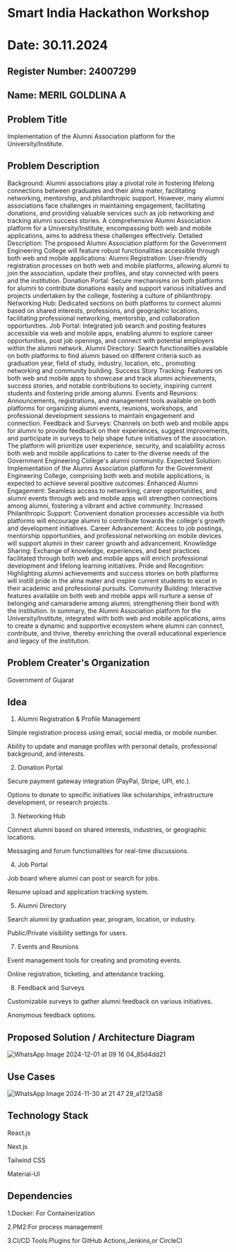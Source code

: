 # Smart India Hackathon Workshop
# Date: 30.11.2024
## Register Number: 24007299
## Name: MERIL GOLDLINA A
## Problem Title
Implementation of the Alumni Association platform for the University/Institute.
## Problem Description
Background: Alumni associations play a pivotal role in fostering lifelong connections between graduates and their alma mater, facilitating networking, mentorship, and philanthropic support. However, many alumni associations face challenges in maintaining engagement, facilitating donations, and providing valuable services such as job networking and tracking alumni success stories. A comprehensive Alumni Association platform for a University/Institute, encompassing both web and mobile applications, aims to address these challenges effectively. Detailed Description: The proposed Alumni Association platform for the Government Engineering College will feature robust functionalities accessible through both web and mobile applications: Alumni Registration: User-friendly registration processes on both web and mobile platforms, allowing alumni to join the association, update their profiles, and stay connected with peers and the institution. Donation Portal: Secure mechanisms on both platforms for alumni to contribute donations easily and support various initiatives and projects undertaken by the college, fostering a culture of philanthropy. Networking Hub: Dedicated sections on both platforms to connect alumni based on shared interests, professions, and geographic locations, facilitating professional networking, mentorship, and collaboration opportunities. Job Portal: Integrated job search and posting features accessible via web and mobile apps, enabling alumni to explore career opportunities, post job openings, and connect with potential employers within the alumni network. Alumni Directory: Search functionalities available on both platforms to find alumni based on different criteria such as graduation year, field of study, industry, location, etc., promoting networking and community building. Success Story Tracking: Features on both web and mobile apps to showcase and track alumni achievements, success stories, and notable contributions to society, inspiring current students and fostering pride among alumni. Events and Reunions: Announcements, registrations, and management tools available on both platforms for organizing alumni events, reunions, workshops, and professional development sessions to maintain engagement and connection. Feedback and Surveys: Channels on both web and mobile apps for alumni to provide feedback on their experiences, suggest improvements, and participate in surveys to help shape future initiatives of the association. The platform will prioritize user experience, security, and scalability across both web and mobile applications to cater to the diverse needs of the Government Engineering College's alumni community. Expected Solution: Implementation of the Alumni Association platform for the Government Engineering College, comprising both web and mobile applications, is expected to achieve several positive outcomes: Enhanced Alumni Engagement: Seamless access to networking, career opportunities, and alumni events through web and mobile apps will strengthen connections among alumni, fostering a vibrant and active community. Increased Philanthropic Support: Convenient donation processes accessible via both platforms will encourage alumni to contribute towards the college's growth and development initiatives. Career Advancement: Access to job postings, mentorship opportunities, and professional networking on mobile devices will support alumni in their career growth and advancement. Knowledge Sharing: Exchange of knowledge, experiences, and best practices facilitated through both web and mobile apps will enrich professional development and lifelong learning initiatives. Pride and Recognition: Highlighting alumni achievements and success stories on both platforms will instill pride in the alma mater and inspire current students to excel in their academic and professional pursuits. Community Building: Interactive features available on both web and mobile apps will nurture a sense of belonging and camaraderie among alumni, strengthening their bond with the institution. In summary, the Alumni Association platform for the University/Institute, integrated with both web and mobile applications, aims to create a dynamic and supportive ecosystem where alumni can connect, contribute, and thrive, thereby enriching the overall educational experience and legacy of the institution.
## Problem Creater's Organization
Government of Gujarat

## Idea
1. Alumni Registration & Profile Management

Simple registration process using email, social media, or mobile number.

Ability to update and manage profiles with personal details, professional background, and interests.

2. Donation Portal

Secure payment gateway integration (PayPal, Stripe, UPI, etc.).

Options to donate to specific initiatives like scholarships, infrastructure development, or research projects.

3. Networking Hub

Connect alumni based on shared interests, industries, or geographic locations.

Messaging and forum functionalities for real-time discussions.

4. Job Portal

Job board where alumni can post or search for jobs.

Resume upload and application tracking system.

5. Alumni Directory

Search alumni by graduation year, program, location, or industry.

Public/Private visibility settings for users.

7. Events and Reunions

Event management tools for creating and promoting events.

Online registration, ticketing, and attendance tracking.

8. Feedback and Surveys

Customizable surveys to gather alumni feedback on various initiatives.

Anonymous feedback options.

## Proposed Solution / Architecture Diagram
![WhatsApp Image 2024-12-01 at 09 16 04_85d4dd21](https://github.com/user-attachments/assets/49be5085-cb28-4724-85b7-6018e37f3d73)


## Use Cases
![WhatsApp Image 2024-11-30 at 21 47 29_a1213a58](https://github.com/user-attachments/assets/537d2381-b802-42a7-8326-4afa94e041ed)


## Technology Stack
React.js

Next.js 

Tailwind CSS 

Material-UI

## Dependencies
1.Docker: For Containerization

2.PM2:For process management

3.CI/CD Tools:Plugins for GitHub Actions,Jenkins,or CircleCl
